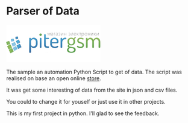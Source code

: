 # Parser of Data 
![PiterGSM](https://github.com/ToshiroAkihabara/PiterGSM/blob/main/pitergsm.webp)


The sample an automation Python Script to get of data.
The script was realised on base an open online [store](https://pitergsm.ru).


It was get some interesting of data from the site in json and csv files. 

You could to change it for youself or just use it in other projects. 

This is my first project in python. I'll glad to see the feedback.
